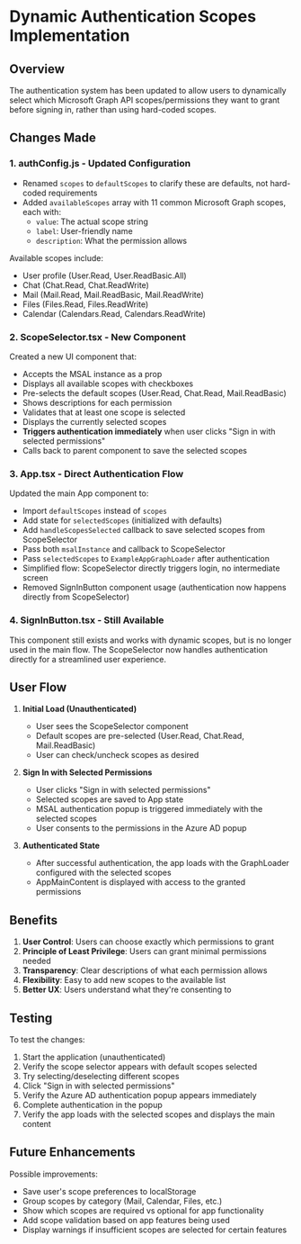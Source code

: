 # Dynamic Authentication Scopes Implementation

## Overview
The authentication system has been updated to allow users to dynamically select which Microsoft Graph API scopes/permissions they want to grant before signing in, rather than using hard-coded scopes.

## Changes Made

### 1. **authConfig.js** - Updated Configuration
- Renamed `scopes` to `defaultScopes` to clarify these are defaults, not hard-coded requirements
- Added `availableScopes` array with 11 common Microsoft Graph scopes, each with:
  - `value`: The actual scope string
  - `label`: User-friendly name
  - `description`: What the permission allows

Available scopes include:
- User profile (User.Read, User.ReadBasic.All)
- Chat (Chat.Read, Chat.ReadWrite)
- Mail (Mail.Read, Mail.ReadBasic, Mail.ReadWrite)
- Files (Files.Read, Files.ReadWrite)
- Calendar (Calendars.Read, Calendars.ReadWrite)

### 2. **ScopeSelector.tsx** - New Component
Created a new UI component that:
- Accepts the MSAL instance as a prop
- Displays all available scopes with checkboxes
- Pre-selects the default scopes (User.Read, Chat.Read, Mail.ReadBasic)
- Shows descriptions for each permission
- Validates that at least one scope is selected
- Displays the currently selected scopes
- **Triggers authentication immediately** when user clicks "Sign in with selected permissions"
- Calls back to parent component to save the selected scopes

### 3. **App.tsx** - Direct Authentication Flow
Updated the main App component to:
- Import `defaultScopes` instead of `scopes`
- Add state for `selectedScopes` (initialized with defaults)
- Add `handleScopesSelected` callback to save selected scopes from ScopeSelector
- Pass both `msalInstance` and callback to ScopeSelector
- Pass `selectedScopes` to `ExampleAppGraphLoader` after authentication
- Simplified flow: ScopeSelector directly triggers login, no intermediate screen
- Removed SignInButton component usage (authentication now happens directly from ScopeSelector)

### 4. **SignInButton.tsx** - Still Available
This component still exists and works with dynamic scopes, but is no longer used in the main flow. The ScopeSelector now handles authentication directly for a streamlined user experience.

## User Flow

1. **Initial Load (Unauthenticated)**
   - User sees the ScopeSelector component
   - Default scopes are pre-selected (User.Read, Chat.Read, Mail.ReadBasic)
   - User can check/uncheck scopes as desired

2. **Sign In with Selected Permissions**
   - User clicks "Sign in with selected permissions"
   - Selected scopes are saved to App state
   - MSAL authentication popup is triggered immediately with the selected scopes
   - User consents to the permissions in the Azure AD popup

3. **Authenticated State**
   - After successful authentication, the app loads with the GraphLoader configured with the selected scopes
   - AppMainContent is displayed with access to the granted permissions

## Benefits

1. **User Control**: Users can choose exactly which permissions to grant
2. **Principle of Least Privilege**: Users can grant minimal permissions needed
3. **Transparency**: Clear descriptions of what each permission allows
4. **Flexibility**: Easy to add new scopes to the available list
5. **Better UX**: Users understand what they're consenting to

## Testing

To test the changes:
1. Start the application (unauthenticated)
2. Verify the scope selector appears with default scopes selected
3. Try selecting/deselecting different scopes
4. Click "Sign in with selected permissions"
5. Verify the Azure AD authentication popup appears immediately
6. Complete authentication in the popup
7. Verify the app loads with the selected scopes and displays the main content

## Future Enhancements

Possible improvements:
- Save user's scope preferences to localStorage
- Group scopes by category (Mail, Calendar, Files, etc.)
- Show which scopes are required vs optional for app functionality
- Add scope validation based on app features being used
- Display warnings if insufficient scopes are selected for certain features

